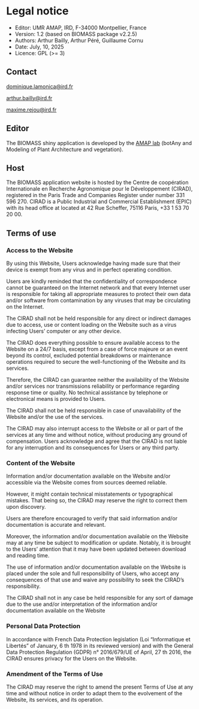 # **Legal notice**

* Editor: UMR AMAP, IRD, F-34000 Montpellier, France
* Version: 1.2 (based on BIOMASS package v2.2.5)
* Authors: Arthur Bailly, Arthur Péré, Guillaume Cornu
* Date: July, 10, 2025
* Licence: GPL (>= 3)


## Contact

dominique.lamonica@ird.fr

arthur.bailly@ird.fr

maxime.rejou@ird.fr


## Editor

The BIOMASS shiny application is developed by the <a href="https://amap.cirad.fr/en/index.php" target="_blank">AMAP lab</a> (botAny and Modeling of Plant Architecture and vegetation).



## Host

The BIOMASS application website is hosted by the Centre de coopération Internationale en Recherche Agronomique pour le Développement (CIRAD), registered in the Paris Trade and Companies Register under number 331 596 270. CIRAD is a Public Industrial and Commercial Establishment (EPIC) with its head office at located at 42 Rue Scheffer, 75116 Paris, +33 1 53 70 20 00.


## Terms of use

### Access to the Website 

By using this Website, Users acknowledge having made sure that their device is exempt from any virus and in perfect operating condition.

Users are kindly reminded that the confidentiality of correspondence cannot be guaranteed on the Internet network and that every Internet user is responsible for taking all appropriate measures to protect their own data and/or software from contamination by any viruses that may be circulating on the Internet.

The CIRAD shall not be held responsible for any direct or indirect damages due to access, use or content loading on the Website such as a virus infecting Users’ computer or any other device.

The CIRAD does everything possible to ensure available access to the Website on a 24/7 basis, except from a case of force majeure or an event beyond its control, excluded potential breakdowns or maintenance operations required to secure the well-functioning of the Website and its services.

Therefore, the CIRAD can guarantee neither the availability of the Website and/or services nor transmissions reliability or performance regarding response time or quality. No technical assistance by telephone or electronical means is provided to Users.

The CIRAD shall not be held responsible in case of unavailability of the Website and/or the use of the services.

The CIRAD may also interrupt access to the Website or all or part of the services at any time and without notice, without producing any ground of compensation. Users acknowledge and agree that the CIRAD is not liable for any interruption and its consequences for Users or any third party.

### Content of the Website

Information and/or documentation available on the Website and/or accessible via the Website comes from sources deemed reliable.

However, it might contain technical misstatements or typographical mistakes. That being so, the CIRAD may reserve the right to correct them upon discovery.

Users are therefore encouraged to verify that said information and/or documentation is accurate and relevant.

Moreover, the information and/or documentation available on the Website may at any time be subject to modification or update. Notably, it is brought to the Users’ attention that it may have been updated between download and reading time.

The use of information and/or documentation available on the Website is placed under the sole and full responsibility of Users, who accept any consequences of that use and waive any possibility to seek the CIRAD’s responsibility.

The CIRAD shall not in any case be held responsible for any sort of damage due to the use and/or interpretation of the information and/or documentation available on the Website

### Personal Data Protection

In accordance with French Data Protection legislation (Loi “Informatique et Libertés” of January, 6 th 1978 in its reviewed version) and with the General Data Protection Regulation (GDPR) n° 2016/679/UE of April, 27 th 2016, the CIRAD ensures privacy for the Users on the Website.

### Amendment of the Terms of Use
The CIRAD may reserve the right to amend the present Terms of Use at any time and without notice in order to adapt them to the evolvement of the Website, its services, and its operation.
